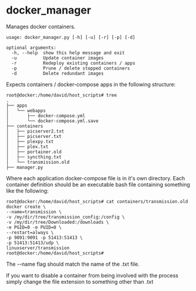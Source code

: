 # docker_manager
Manages docker containers.

```
usage: docker_manager.py [-h] [-u] [-r] [-p] [-d]

optional arguments:
  -h, --help  show this help message and exit
  -u          Update container images
  -r          Redeploy existing containers / apps
  -p          Prune / delete stopped containers
  -d          Delete redundant images
```

Expects containers / docker-compose apps in the following structure:

```
root@docker:/home/david/host_scripts# tree
.
├── apps
│   └── webapps
│       ├── docker-compose.yml
│       └── docker-compose.yml.save
├── containers
│   ├── picserver2.txt
│   ├── picserver.txt
│   ├── plexpy.txt
│   ├── plex.txt
│   ├── portainer.old
│   ├── syncthing.txt
│   └── transmission.old
├── manager.py
```

Where each application docker-compose file is in it's own directory. Each container definition should be an executable bash file containing something like the following:

```
root@docker:/home/david/host_scripts# cat containers/transmission.old 
docker create \
--name=transmission \
-v /my/dir/tree/transmission_config:/config \
-v /my/dir/tree/Downloaded:/downloads \
-e PGID=0 -e PUID=0 \
--restart=always \
-p 9091:9091 -p 51413:51413 \
-p 51413:51413/udp \
linuxserver/transmission
root@docker:/home/david/host_scripts# 
```

The --name flag should match the name of the .txt file. 

If you want to disable a container from being involved with the process simply change the file extension to something other than .txt

